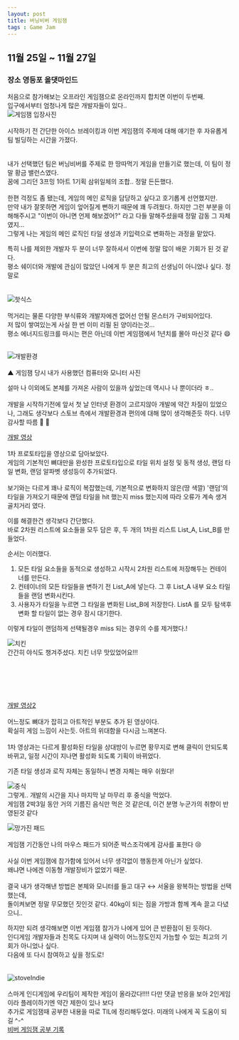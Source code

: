 ```yaml
---
layout: post
title: 버닝비버 게임잼
tags : Game Jam
---
```

## 11월 25일 ~ 11월 27일
### 장소 영등포 올댓마인드


처음으로 참가해보는 오프라인 게임잼으로 온라인까지 합치면 이번이 두번째.<br>
입구에서부터 엄청나게 많은 개발자들이 있다..<br>
![게임잼 입장사진](https://user-images.githubusercontent.com/65288322/208680075-3c990a89-73be-47ec-a8a1-e5ef1700b3b5.jpg)<br><br>
시작하기 전 간단한 아이스 브레이킹과 이번 게임잼의 주제에 대해 얘기한 후 자유롭게 팀 빌딩하는 시간을 가졌다.
<br><br><br>
내가 선택했던 팀은 버닝비버를 주제로 한 땅따먹기 게임을 만들기로 했는데, 이 팀이 정말 황금 밸런스였다.<br>
꿈에 그리던 3프밍 1아트 1기획 삼위일체의 조합.. 정말 든든했다. <br><br>
한편 걱정도 좀 됐는데, 게임의 메인 로직을 담당하고 싶다고 호기롭게 선언했지만.<br>
만약 내가 잘못하면 게임이 엎어질게 뻔하기 때문에 꽤 두려웠다. 하지만 그런 부분을 이해해주시고 "이번이 아니면 언제 해보겠어?" 라고 다들 말해주셨을때 정말 감동 그 자체였지... <br>
그렇게 나는 게임의 메인 로직인 타일 생성과 키입력으로 변화하는 과정을 맡았다.<br>

특히 나를 제외한 개발자 두 분이 너무 잘하셔서 이번에 정말 많이 배운 기회가 된 것 같다.<br>
평소 쉐이더와 개발에 관심이 많았던 나에게 두 분은 최고의 선생님이 아니었나 싶다. 정말로<br>
<br>
<br>
![핫식스](https://user-images.githubusercontent.com/65288322/208680081-8065f3a1-1777-4202-a34b-8582ffba7006.jpg)<br><br>
먹거리는 물론 다양한 부식류와 개발자에겐 없어선 안될 몬스터가 구비되어있다.<br>
저 많이 쌓여있는게 사실 한 번 이미 리필 된 양이라는것...<br>
평소 에너지드링크를 마시는 편은 아닌데 이번 게임잼에서 1년치를 몰아 마신것 같다 :smile: <br>
<br>


![개발환경](https://user-images.githubusercontent.com/65288322/208680066-65524373-371d-45ab-9e68-b1feb7e17e60.jpg)<br>
<br>
▲ 게임잼 당시 내가 사용했던 컴퓨터와 모니터 사진<br>

설마 나 이외에도 본체를 가져온 사람이 있을까 싶었는데 역시나 나 뿐이더라 ㅎ..<br><br>
개발을 시작하기전에 앞서 첫 날 인터넷 환경이 고르지않아 개발에 약간 차질이 있었으나, 그래도 생각보다 스토브 측에서 개발환경과 편의에 대해 많이 생각해준듯 하다. 너무 감사할 따름 :clap: :clap:<br>

[개발 영상](https://user-images.githubusercontent.com/65288322/208913378-2beb96ab-8499-4281-a0bc-ba0f44ee863c.mp4)<br><br>
1차 프로토타입을 영상으로 담아보았다.<br>
게임의 기본적인 뼈대만을 완성한 프로토타입으로 타일 위치 설정 및 동적 생성, 랜덤 타일 변화, 랜덤 알파벳 생성등이 추가되었다.<br>
<br>
보기와는 다르게 꽤나 로직이 복잡했는데, 기본적으로 변화하지 않은(땅 색깔) '랜덤'의 타일을 가져오기 때문에 랜덤 타일을 hit 했는지 miss 했는지에 따라 오류가 계속 생겨 골치거리 였다.<br>

이를 해결한건 생각보다 간단했다.<br>
바로 2차원 리스트에 요소들을 모두 담은 후, 두 개의 1차원 리스트 List_A, List_B를 만들었다.<br>

순서는 이러했다.<br>
1. 모든 타일 요소들을 동적으로 생성하고 시작시 2차원 리스트에 저장해두는 컨테이너를 만든다.
1. 컨테이너의 모든 타일들을 변하기 전 List_A에 넣는다. 그 후 List_A 내부 요소 타일들을 랜덤 변화시킨다.
1. 사용자가 타일을 누르면 그 타일을 변화된 List_B에 저장한다. ListA 를 모두 탐색후 변화 할 타일이 없는 경우 잠시 대기한다.

이렇게 타일이 랜덤하게 선택될경우 miss 되는 경우의 수를 제거했다.!<br>

![치킨](https://user-images.githubusercontent.com/65288322/208680055-9dfd0c3b-7446-4d52-89f5-f38faf53e5b2.jpg)<br>
간간히 야식도 챙겨주셨다. 치킨 너무 맛있었어요!!! <br><br><br><br><br><br>

[개발 영상2](https://user-images.githubusercontent.com/65288322/208913489-5341de77-c4d7-4195-9492-750a57c037de.mp4)<br><br>
어느정도 뼈대가 잡히고 아트적인 부분도 추가 된 영상이다.<br>
확실히 게임 느낌이 사는듯. 아트의 위대함을 다시금 느껴본다.<br><br>
1차 영상과는 다르게 활성화된 타일을 상대방이 누르면 황무지로 변해 클릭이 안되도록 바뀌고, 일정 시간이 지나면 활성화 되도록 기획이 바뀌었다. <br>

기존 타일 생성과 로직 자체는 동일하니 변경 자체는 매우 쉬웠다!<br>



![중식](https://user-images.githubusercontent.com/65288322/208680087-5e9d6710-99d6-4d91-8bfb-493312aa503a.jpg)<br>
그렇게.. 개발의 시간을 지나 마지막 날 마무리 후 중식을 먹었다.<br>
게임잼 2박3일 동안 거의 기름진 음식만 먹은 것 같은데, 이건 분명 누군가의 취향이 반영된것 같다<br>

![망가진 패드](https://user-images.githubusercontent.com/65288322/208680090-d0b3cc1a-5097-41dd-b034-9ddf61b3260a.jpg)<br><br>
게임잼 기간동안 나의 마우스 패드가 되어준 박스조각에게 감사를 표한다 :cry:
<br>
<br>
사실 이번 게임잼에 참가함에 있어서 너무 생각없이 행동한게 아닌가 싶었다.<br>
왜냐면 나에겐 이동형 개발장비가 없었기 때문.<br>
<br>
결국 내가 생각해낸 방법은 본체와 모니터를 들고 대구 ↔ 서울을 왕복하는 방법을 선택 했는데,<br>
돌이켜보면 정말 무모했던 짓인것 같다. 40kg이 되는 짐을 가방과 함께 계속 끌고 다녔으니..<br>

하지만 되려 생각해보면 이번 게임잼 참가가 나에게 있어 큰 반환점이 된 듯하다.<br>
인디게임 개발자들과 친목도 다지며 내 실력이 어느정도인지 가늠할 수 있는 최고의 기회가 아니었나 싶다.<br>
다음에 또 다시 참여하고 싶을 정도로!<br>
<br>
<br>
![stoveIndie](https://user-images.githubusercontent.com/65288322/208687058-da88121d-8cf3-4dc1-920e-3f0acf75f0ca.png)<br>
<br>
스마게 인디게임에 우리팀이 제작한 게임이 올라갔다!!!!
다만 댓글 반응을 보아 2인게임이라 플레이하기엔 약간 제한이 있나 보다
<br>
추가로 게임잼때 공부한 내용을 따로 TIL에 정리해두었다. 미래의 나에게 꼭 도움이 되길 ^-^ <br>
[비버 게임잼 공부 기록](../TIL/2022/11.html)
